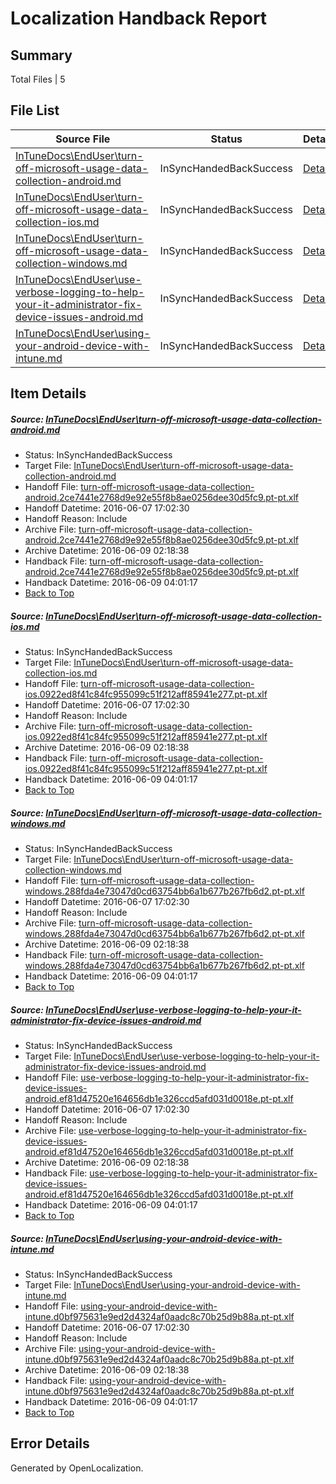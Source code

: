 # <a name='report-top'></a> Localization Handback Report

## Summary
 Total Files | 5

## File List
 Source File | Status | Details 
 ----------- | ------ | ------- 
 [InTuneDocs\EndUser\turn-off-microsoft-usage-data-collection-android.md](https://github.com/Microsoft/IntuneDocs-pr/blob/98ba0968653ceaf13ab5422468040f8e2ce50422/InTuneDocs/EndUser/turn-off-microsoft-usage-data-collection-android.md) | InSyncHandedBackSuccess | [Details](#e51fc05d03a7a8e49af122b77f54b561c75723b8437)
 [InTuneDocs\EndUser\turn-off-microsoft-usage-data-collection-ios.md](https://github.com/Microsoft/IntuneDocs-pr/blob/98ba0968653ceaf13ab5422468040f8e2ce50422/InTuneDocs/EndUser/turn-off-microsoft-usage-data-collection-ios.md) | InSyncHandedBackSuccess | [Details](#98aca9fc7dc1a8ddd2c687b2705b513c2550e187438)
 [InTuneDocs\EndUser\turn-off-microsoft-usage-data-collection-windows.md](https://github.com/Microsoft/IntuneDocs-pr/blob/98ba0968653ceaf13ab5422468040f8e2ce50422/InTuneDocs/EndUser/turn-off-microsoft-usage-data-collection-windows.md) | InSyncHandedBackSuccess | [Details](#6a5ed408016dce3dd9dca408710179fd938c9a95439)
 [InTuneDocs\EndUser\use-verbose-logging-to-help-your-it-administrator-fix-device-issues-android.md](https://github.com/Microsoft/IntuneDocs-pr/blob/98ba0968653ceaf13ab5422468040f8e2ce50422/InTuneDocs/EndUser/use-verbose-logging-to-help-your-it-administrator-fix-device-issues-android.md) | InSyncHandedBackSuccess | [Details](#e5af90c3cb5bef496d28e94763798bea0feadb08446)
 [InTuneDocs\EndUser\using-your-android-device-with-intune.md](https://github.com/Microsoft/IntuneDocs-pr/blob/98ba0968653ceaf13ab5422468040f8e2ce50422/InTuneDocs/EndUser/using-your-android-device-with-intune.md) | InSyncHandedBackSuccess | [Details](#f68ccce6fc8c83194e0d07f32b1b9d45350801c3448)

## Item Details
##### <a name='e51fc05d03a7a8e49af122b77f54b561c75723b8437'></a> Source: [InTuneDocs\EndUser\turn-off-microsoft-usage-data-collection-android.md](https://github.com/Microsoft/IntuneDocs-pr/blob/98ba0968653ceaf13ab5422468040f8e2ce50422/InTuneDocs/EndUser/turn-off-microsoft-usage-data-collection-android.md)
* Status: InSyncHandedBackSuccess
* Target File: [InTuneDocs\EndUser\turn-off-microsoft-usage-data-collection-android.md](https://github.com/Microsoft/IntuneDocs-pr.pt-pt/blob/a38e02f79249135439ce1d419b34528322fd402d/InTuneDocs/EndUser/turn-off-microsoft-usage-data-collection-android.md)
* Handoff File: [turn-off-microsoft-usage-data-collection-android.2ce7441e2768d9e92e55f8b8ae0256dee30d5fc9.pt-pt.xlf](https://github.com/Microsoft/EM.handoff/blob/20f22a7045f4bb66dc4dec06b5cca00f712acea0/ol-handoff/Microsoft/IntuneDocs-pr.pt-pt/master/turn-off-microsoft-usage-data-collection-android.2ce7441e2768d9e92e55f8b8ae0256dee30d5fc9.pt-pt.xlf)
* Handoff Datetime: 2016-06-07 17:02:30
* Handoff Reason: Include
* Archive File: [turn-off-microsoft-usage-data-collection-android.2ce7441e2768d9e92e55f8b8ae0256dee30d5fc9.pt-pt.xlf](https://github.com/Microsoft/EM.handoff/blob/5c6b5d93dd9674d5b7725e21fb2fa4ea809d4f6a/ol-handoff/Microsoft/IntuneDocs-pr.pt-pt/master/archive/turn-off-microsoft-usage-data-collection-android.2ce7441e2768d9e92e55f8b8ae0256dee30d5fc9.pt-pt.xlf)
* Archive Datetime: 2016-06-09 02:18:38
* Handback File: [turn-off-microsoft-usage-data-collection-android.2ce7441e2768d9e92e55f8b8ae0256dee30d5fc9.pt-pt.xlf](https://github.com/Microsoft/EM.handback/blob/767b682a7b9fd57e7dbeec6347644d40fb80222f/ol-handback/Microsoft/IntuneDocs-pr.pt-pt/master/turn-off-microsoft-usage-data-collection-android.2ce7441e2768d9e92e55f8b8ae0256dee30d5fc9.pt-pt.xlf)
* Handback Datetime: 2016-06-09 04:01:17
* [Back to Top](#report-top)

##### <a name='98aca9fc7dc1a8ddd2c687b2705b513c2550e187438'></a> Source: [InTuneDocs\EndUser\turn-off-microsoft-usage-data-collection-ios.md](https://github.com/Microsoft/IntuneDocs-pr/blob/98ba0968653ceaf13ab5422468040f8e2ce50422/InTuneDocs/EndUser/turn-off-microsoft-usage-data-collection-ios.md)
* Status: InSyncHandedBackSuccess
* Target File: [InTuneDocs\EndUser\turn-off-microsoft-usage-data-collection-ios.md](https://github.com/Microsoft/IntuneDocs-pr.pt-pt/blob/a38e02f79249135439ce1d419b34528322fd402d/InTuneDocs/EndUser/turn-off-microsoft-usage-data-collection-ios.md)
* Handoff File: [turn-off-microsoft-usage-data-collection-ios.0922ed8f41c84fc955099c51f212aff85941e277.pt-pt.xlf](https://github.com/Microsoft/EM.handoff/blob/20f22a7045f4bb66dc4dec06b5cca00f712acea0/ol-handoff/Microsoft/IntuneDocs-pr.pt-pt/master/turn-off-microsoft-usage-data-collection-ios.0922ed8f41c84fc955099c51f212aff85941e277.pt-pt.xlf)
* Handoff Datetime: 2016-06-07 17:02:30
* Handoff Reason: Include
* Archive File: [turn-off-microsoft-usage-data-collection-ios.0922ed8f41c84fc955099c51f212aff85941e277.pt-pt.xlf](https://github.com/Microsoft/EM.handoff/blob/5c6b5d93dd9674d5b7725e21fb2fa4ea809d4f6a/ol-handoff/Microsoft/IntuneDocs-pr.pt-pt/master/archive/turn-off-microsoft-usage-data-collection-ios.0922ed8f41c84fc955099c51f212aff85941e277.pt-pt.xlf)
* Archive Datetime: 2016-06-09 02:18:38
* Handback File: [turn-off-microsoft-usage-data-collection-ios.0922ed8f41c84fc955099c51f212aff85941e277.pt-pt.xlf](https://github.com/Microsoft/EM.handback/blob/767b682a7b9fd57e7dbeec6347644d40fb80222f/ol-handback/Microsoft/IntuneDocs-pr.pt-pt/master/turn-off-microsoft-usage-data-collection-ios.0922ed8f41c84fc955099c51f212aff85941e277.pt-pt.xlf)
* Handback Datetime: 2016-06-09 04:01:17
* [Back to Top](#report-top)

##### <a name='6a5ed408016dce3dd9dca408710179fd938c9a95439'></a> Source: [InTuneDocs\EndUser\turn-off-microsoft-usage-data-collection-windows.md](https://github.com/Microsoft/IntuneDocs-pr/blob/98ba0968653ceaf13ab5422468040f8e2ce50422/InTuneDocs/EndUser/turn-off-microsoft-usage-data-collection-windows.md)
* Status: InSyncHandedBackSuccess
* Target File: [InTuneDocs\EndUser\turn-off-microsoft-usage-data-collection-windows.md](https://github.com/Microsoft/IntuneDocs-pr.pt-pt/blob/a38e02f79249135439ce1d419b34528322fd402d/InTuneDocs/EndUser/turn-off-microsoft-usage-data-collection-windows.md)
* Handoff File: [turn-off-microsoft-usage-data-collection-windows.288fda4e73047d0cd63754bb6a1b677b267fb6d2.pt-pt.xlf](https://github.com/Microsoft/EM.handoff/blob/20f22a7045f4bb66dc4dec06b5cca00f712acea0/ol-handoff/Microsoft/IntuneDocs-pr.pt-pt/master/turn-off-microsoft-usage-data-collection-windows.288fda4e73047d0cd63754bb6a1b677b267fb6d2.pt-pt.xlf)
* Handoff Datetime: 2016-06-07 17:02:30
* Handoff Reason: Include
* Archive File: [turn-off-microsoft-usage-data-collection-windows.288fda4e73047d0cd63754bb6a1b677b267fb6d2.pt-pt.xlf](https://github.com/Microsoft/EM.handoff/blob/5c6b5d93dd9674d5b7725e21fb2fa4ea809d4f6a/ol-handoff/Microsoft/IntuneDocs-pr.pt-pt/master/archive/turn-off-microsoft-usage-data-collection-windows.288fda4e73047d0cd63754bb6a1b677b267fb6d2.pt-pt.xlf)
* Archive Datetime: 2016-06-09 02:18:38
* Handback File: [turn-off-microsoft-usage-data-collection-windows.288fda4e73047d0cd63754bb6a1b677b267fb6d2.pt-pt.xlf](https://github.com/Microsoft/EM.handback/blob/767b682a7b9fd57e7dbeec6347644d40fb80222f/ol-handback/Microsoft/IntuneDocs-pr.pt-pt/master/turn-off-microsoft-usage-data-collection-windows.288fda4e73047d0cd63754bb6a1b677b267fb6d2.pt-pt.xlf)
* Handback Datetime: 2016-06-09 04:01:17
* [Back to Top](#report-top)

##### <a name='e5af90c3cb5bef496d28e94763798bea0feadb08446'></a> Source: [InTuneDocs\EndUser\use-verbose-logging-to-help-your-it-administrator-fix-device-issues-android.md](https://github.com/Microsoft/IntuneDocs-pr/blob/98ba0968653ceaf13ab5422468040f8e2ce50422/InTuneDocs/EndUser/use-verbose-logging-to-help-your-it-administrator-fix-device-issues-android.md)
* Status: InSyncHandedBackSuccess
* Target File: [InTuneDocs\EndUser\use-verbose-logging-to-help-your-it-administrator-fix-device-issues-android.md](https://github.com/Microsoft/IntuneDocs-pr.pt-pt/blob/a38e02f79249135439ce1d419b34528322fd402d/InTuneDocs/EndUser/use-verbose-logging-to-help-your-it-administrator-fix-device-issues-android.md)
* Handoff File: [use-verbose-logging-to-help-your-it-administrator-fix-device-issues-android.ef81d47520e164656db1e326ccd5afd031d0018e.pt-pt.xlf](https://github.com/Microsoft/EM.handoff/blob/20f22a7045f4bb66dc4dec06b5cca00f712acea0/ol-handoff/Microsoft/IntuneDocs-pr.pt-pt/master/use-verbose-logging-to-help-your-it-administrator-fix-device-issues-android.ef81d47520e164656db1e326ccd5afd031d0018e.pt-pt.xlf)
* Handoff Datetime: 2016-06-07 17:02:30
* Handoff Reason: Include
* Archive File: [use-verbose-logging-to-help-your-it-administrator-fix-device-issues-android.ef81d47520e164656db1e326ccd5afd031d0018e.pt-pt.xlf](https://github.com/Microsoft/EM.handoff/blob/5c6b5d93dd9674d5b7725e21fb2fa4ea809d4f6a/ol-handoff/Microsoft/IntuneDocs-pr.pt-pt/master/archive/use-verbose-logging-to-help-your-it-administrator-fix-device-issues-android.ef81d47520e164656db1e326ccd5afd031d0018e.pt-pt.xlf)
* Archive Datetime: 2016-06-09 02:18:38
* Handback File: [use-verbose-logging-to-help-your-it-administrator-fix-device-issues-android.ef81d47520e164656db1e326ccd5afd031d0018e.pt-pt.xlf](https://github.com/Microsoft/EM.handback/blob/767b682a7b9fd57e7dbeec6347644d40fb80222f/ol-handback/Microsoft/IntuneDocs-pr.pt-pt/master/use-verbose-logging-to-help-your-it-administrator-fix-device-issues-android.ef81d47520e164656db1e326ccd5afd031d0018e.pt-pt.xlf)
* Handback Datetime: 2016-06-09 04:01:17
* [Back to Top](#report-top)

##### <a name='f68ccce6fc8c83194e0d07f32b1b9d45350801c3448'></a> Source: [InTuneDocs\EndUser\using-your-android-device-with-intune.md](https://github.com/Microsoft/IntuneDocs-pr/blob/98ba0968653ceaf13ab5422468040f8e2ce50422/InTuneDocs/EndUser/using-your-android-device-with-intune.md)
* Status: InSyncHandedBackSuccess
* Target File: [InTuneDocs\EndUser\using-your-android-device-with-intune.md](https://github.com/Microsoft/IntuneDocs-pr.pt-pt/blob/a38e02f79249135439ce1d419b34528322fd402d/InTuneDocs/EndUser/using-your-android-device-with-intune.md)
* Handoff File: [using-your-android-device-with-intune.d0bf975631e9ed2d4324af0aadc8c70b25d9b88a.pt-pt.xlf](https://github.com/Microsoft/EM.handoff/blob/20f22a7045f4bb66dc4dec06b5cca00f712acea0/ol-handoff/Microsoft/IntuneDocs-pr.pt-pt/master/using-your-android-device-with-intune.d0bf975631e9ed2d4324af0aadc8c70b25d9b88a.pt-pt.xlf)
* Handoff Datetime: 2016-06-07 17:02:30
* Handoff Reason: Include
* Archive File: [using-your-android-device-with-intune.d0bf975631e9ed2d4324af0aadc8c70b25d9b88a.pt-pt.xlf](https://github.com/Microsoft/EM.handoff/blob/5c6b5d93dd9674d5b7725e21fb2fa4ea809d4f6a/ol-handoff/Microsoft/IntuneDocs-pr.pt-pt/master/archive/using-your-android-device-with-intune.d0bf975631e9ed2d4324af0aadc8c70b25d9b88a.pt-pt.xlf)
* Archive Datetime: 2016-06-09 02:18:38
* Handback File: [using-your-android-device-with-intune.d0bf975631e9ed2d4324af0aadc8c70b25d9b88a.pt-pt.xlf](https://github.com/Microsoft/EM.handback/blob/767b682a7b9fd57e7dbeec6347644d40fb80222f/ol-handback/Microsoft/IntuneDocs-pr.pt-pt/master/using-your-android-device-with-intune.d0bf975631e9ed2d4324af0aadc8c70b25d9b88a.pt-pt.xlf)
* Handback Datetime: 2016-06-09 04:01:17
* [Back to Top](#report-top)


## Error Details

Generated by OpenLocalization.

